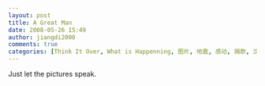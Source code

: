 ```yaml
---
layout: post
title: A Great Man
date: 2008-05-26 15:49
author: jiangdi2000
comments: true
categories: [Think It Over, What is Happenning, 图片, 地震, 感动, 捐款, 汶川]
---
```

Just let the pictures speak.


